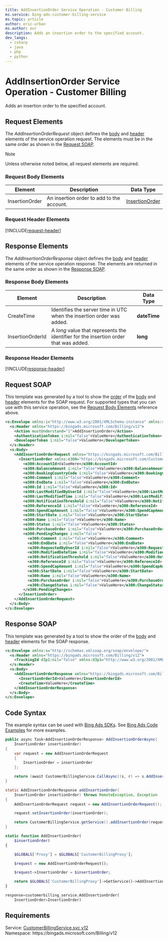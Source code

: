 ```yaml
---
title: AddInsertionOrder Service Operation - Customer Billing
ms.service: bing-ads-customer-billing-service
ms.topic: article
author: eric-urban
ms.author: eur
description: Adds an insertion order to the specified account.
dev_langs: 
  - csharp
  - java
  - php
  - python
---
```

# AddInsertionOrder Service Operation - Customer Billing
Adds an insertion order to the specified account.

## <a name="request"></a>Request Elements
The *AddInsertionOrderRequest* object defines the [body](#request-body) and [header](#request-header) elements of the service operation request. The elements must be in the same order as shown in the [Request SOAP](#request-soap). 

> [!NOTE]
> Unless otherwise noted below, all request elements are required.

### <a name="request-body"></a>Request Body Elements

|Element|Description|Data Type|
|-----------|---------------|-------------|
|<a name="insertionorder"></a>InsertionOrder|An insertion order to add to the account.|[InsertionOrder](insertionorder.md)|

### <a name="request-header"></a>Request Header Elements
[!INCLUDE[request-header](./includes/request-header.md)]

## <a name="response"></a>Response Elements
The *AddInsertionOrderResponse* object defines the [body](#response-body) and [header](#response-header) elements of the service operation response. The elements are returned in the same order as shown in the [Response SOAP](#response-soap).

### <a name="response-body"></a>Response Body Elements

|Element|Description|Data Type|
|-----------|---------------|-------------|
|<a name="createtime"></a>CreateTime|Identifies the server time in UTC when the insertion order was added.|**dateTime**|
|<a name="insertionorderid"></a>InsertionOrderId|A *long* value that represents the identifier for the insertion order that was added.|**long**|

### <a name="response-header"></a>Response Header Elements
[!INCLUDE[response-header](./includes/response-header.md)]

## <a name="request-soap"></a>Request SOAP
This template was generated by a tool to show the [order](../guides/services-protocol.md#element-order) of the [body](#request-body) and [header](#request-header) elements for the SOAP request. For supported types that you can use with this service operation, see the [Request Body Elements](#request-header) reference above.

```xml
<s:Envelope xmlns:i="http://www.w3.org/2001/XMLSchema-instance" xmlns:s="http://schemas.xmlsoap.org/soap/envelope/">
  <s:Header xmlns="https://bingads.microsoft.com/Billing/v12">
    <Action mustUnderstand="1">AddInsertionOrder</Action>
    <AuthenticationToken i:nil="false">ValueHere</AuthenticationToken>
    <DeveloperToken i:nil="false">ValueHere</DeveloperToken>
  </s:Header>
  <s:Body>
    <AddInsertionOrderRequest xmlns="https://bingads.microsoft.com/Billing/v12">
      <InsertionOrder xmlns:e300="https://bingads.microsoft.com/Customer/v12/Entities" i:nil="false">
        <e300:AccountId>ValueHere</e300:AccountId>
        <e300:BalanceAmount i:nil="false">ValueHere</e300:BalanceAmount>
        <e300:BookingCountryCode i:nil="false">ValueHere</e300:BookingCountryCode>
        <e300:Comment i:nil="false">ValueHere</e300:Comment>
        <e300:EndDate i:nil="false">ValueHere</e300:EndDate>
        <e300:Id i:nil="false">ValueHere</e300:Id>
        <e300:LastModifiedByUserId i:nil="false">ValueHere</e300:LastModifiedByUserId>
        <e300:LastModifiedTime i:nil="false">ValueHere</e300:LastModifiedTime>
        <e300:NotificationThreshold i:nil="false">ValueHere</e300:NotificationThreshold>
        <e300:ReferenceId i:nil="false">ValueHere</e300:ReferenceId>
        <e300:SpendCapAmount i:nil="false">ValueHere</e300:SpendCapAmount>
        <e300:StartDate i:nil="false">ValueHere</e300:StartDate>
        <e300:Name i:nil="false">ValueHere</e300:Name>
        <e300:Status i:nil="false">ValueHere</e300:Status>
        <e300:PurchaseOrder i:nil="false">ValueHere</e300:PurchaseOrder>
        <e300:PendingChanges i:nil="false">
          <e300:Comment i:nil="false">ValueHere</e300:Comment>
          <e300:EndDate i:nil="false">ValueHere</e300:EndDate>
          <e300:RequestedByUserId i:nil="false">ValueHere</e300:RequestedByUserId>
          <e300:ModifiedDateTime i:nil="false">ValueHere</e300:ModifiedDateTime>
          <e300:NotificationThreshold i:nil="false">ValueHere</e300:NotificationThreshold>
          <e300:ReferenceId i:nil="false">ValueHere</e300:ReferenceId>
          <e300:SpendCapAmount i:nil="false">ValueHere</e300:SpendCapAmount>
          <e300:StartDate i:nil="false">ValueHere</e300:StartDate>
          <e300:Name i:nil="false">ValueHere</e300:Name>
          <e300:PurchaseOrder i:nil="false">ValueHere</e300:PurchaseOrder>
          <e300:ChangeStatus i:nil="false">ValueHere</e300:ChangeStatus>
        </e300:PendingChanges>
      </InsertionOrder>
    </AddInsertionOrderRequest>
  </s:Body>
</s:Envelope>
```

## <a name="response-soap"></a>Response SOAP
This template was generated by a tool to show the order of the [body](#response-body) and [header](#response-header) elements for the SOAP response.

```xml
<s:Envelope xmlns:s="http://schemas.xmlsoap.org/soap/envelope/">
  <s:Header xmlns="https://bingads.microsoft.com/Billing/v12">
    <TrackingId d3p1:nil="false" xmlns:d3p1="http://www.w3.org/2001/XMLSchema-instance">ValueHere</TrackingId>
  </s:Header>
  <s:Body>
    <AddInsertionOrderResponse xmlns="https://bingads.microsoft.com/Billing/v12">
      <InsertionOrderId>ValueHere</InsertionOrderId>
      <CreateTime>ValueHere</CreateTime>
    </AddInsertionOrderResponse>
  </s:Body>
</s:Envelope>
```

## <a name="example"></a>Code Syntax
The example syntax can be used with [Bing Ads SDKs](../guides/client-libraries.md). See [Bing Ads Code Examples](../guides/code-examples.md) for more examples.
```csharp
public async Task<AddInsertionOrderResponse> AddInsertionOrderAsync(
	InsertionOrder insertionOrder)
{
	var request = new AddInsertionOrderRequest
	{
		InsertionOrder = insertionOrder
	};

	return (await CustomerBillingService.CallAsync((s, r) => s.AddInsertionOrderAsync(r), request));
}
```
```java
static AddInsertionOrderResponse addInsertionOrder(
	InsertionOrder insertionOrder) throws RemoteException, Exception
{
	AddInsertionOrderRequest request = new AddInsertionOrderRequest();

	request.setInsertionOrder(insertionOrder);

	return CustomerBillingService.getService().addInsertionOrder(request);
}
```
```php
static function AddInsertionOrder(
	$insertionOrder)
{

	$GLOBALS['Proxy'] = $GLOBALS['CustomerBillingProxy'];

	$request = new AddInsertionOrderRequest();

	$request->InsertionOrder = $insertionOrder;

	return $GLOBALS['CustomerBillingProxy']->GetService()->AddInsertionOrder($request);
}
```
```python
response=customerbilling_service.AddInsertionOrder(
	InsertionOrder=InsertionOrder)
```

## Requirements
Service: [CustomerBillingService.svc v12](https://clientcenter.api.bingads.microsoft.com/Api/Billing/v12/CustomerBillingService.svc)  
Namespace: https\://bingads.microsoft.com/Billing/v12  

